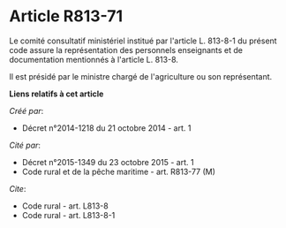 # Article R813-71

Le comité consultatif ministériel institué par l'article L. 813-8-1 du présent code assure la représentation des personnels
enseignants et de documentation mentionnés à l'article L. 813-8.

Il est présidé par le ministre chargé de l'agriculture ou son représentant.

**Liens relatifs à cet article**

_Créé par_:

  - Décret n°2014-1218 du 21 octobre 2014 - art. 1

_Cité par_:

  - Décret n°2015-1349 du 23 octobre 2015 - art. 1
  - Code rural et de la pêche maritime - art. R813-77 (M)

_Cite_:

  - Code rural - art. L813-8
  - Code rural - art. L813-8-1
